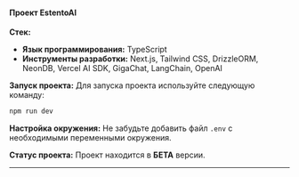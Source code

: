 #### Проект EstentoAI

**Стек:**
- **Язык программирования:** TypeScript
- **Инструменты разработки:** Next.js, Tailwind CSS, DrizzleORM, NeonDB, Vercel AI SDK, GigaChat, LangChain, OpenAI

**Запуск проекта:**
Для запуска проекта используйте следующую команду:
```bash
npm run dev
```

**Настройка окружения:**
Не забудьте добавить файл `.env` с необходимыми переменными окружения.

**Статус проекта:**
Проект находится в **БЕТА** версии.

---

